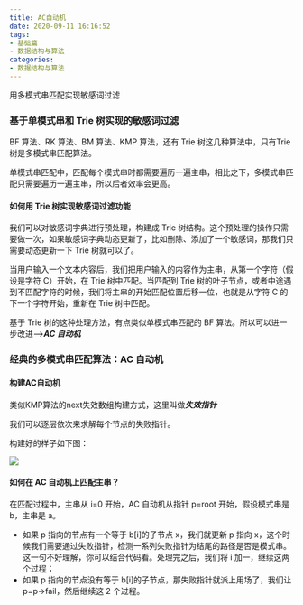 ```yaml
---
title: AC自动机
date: 2020-09-11 16:16:52
tags:
- 基础篇
- 数据结构与算法
categories:
- 数据结构与算法
---
```


用多模式串匹配实现敏感词过滤

<!-- more -->

### 基于单模式串和 Trie 树实现的敏感词过滤

BF 算法、RK 算法、BM 算法、KMP 算法，还有 Trie 树这几种算法中，只有Trie树是多模式串匹配算法。

单模式串匹配中，匹配每个模式串时都需要遍历一遍主串，相比之下，多模式串匹配只需要遍历一遍主串，所以后者效率会更高。

#### 如何用 Trie 树实现敏感词过滤功能

我们可以对敏感词字典进行预处理，构建成 Trie 树结构。这个预处理的操作只需要做一次，如果敏感词字典动态更新了，比如删除、添加了一个敏感词，那我们只需要动态更新一下 Trie 树就可以了。

当用户输入一个文本内容后，我们把用户输入的内容作为主串，从第一个字符（假设是字符 C）开始，在 Trie 树中匹配。当匹配到 Trie 树的叶子节点，或者中途遇到不匹配字符的时候，我们将主串的开始匹配位置后移一位，也就是从字符 C 的下一个字符开始，重新在 Trie 树中匹配。

基于 Trie 树的这种处理方法，有点类似单模式串匹配的 BF 算法。所以可以进一步改进-->***AC 自动机***

### 经典的多模式串匹配算法：AC 自动机

#### 构建AC自动机

类似KMP算法的next失效数组构建方式，这里叫做***失效指针***

我们可以逐层依次来求解每个节点的失败指针。

构建好的样子如下图：

![](5150d176502dda4adfc63e9b2915b23c.jpg)

#### 如何在 AC 自动机上匹配主串？

在匹配过程中，主串从 i=0 开始，AC 自动机从指针 p=root 开始，假设模式串是 b，主串是 a。

- 如果 p 指向的节点有一个等于 b[i]的子节点 x，我们就更新 p 指向 x，这个时候我们需要通过失败指针，检测一系列失败指针为结尾的路径是否是模式串。这一句不好理解，你可以结合代码看。处理完之后，我们将 i 加一，继续这两个过程；
- 如果 p 指向的节点没有等于 b[i]的子节点，那失败指针就派上用场了，我们让 p=p->fail，然后继续这 2 个过程。

